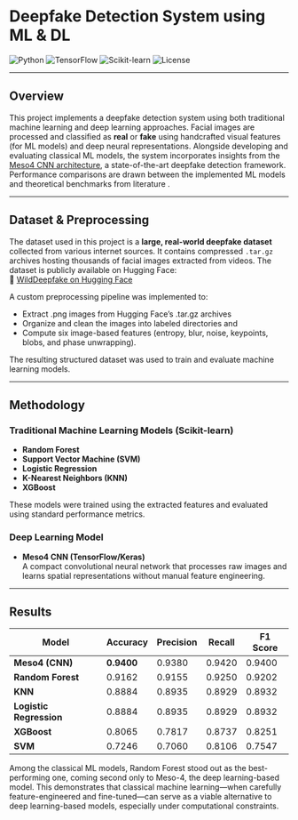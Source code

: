 #  Deepfake Detection System using ML & DL

![Python](https://img.shields.io/badge/Python-3.9-blue)
![TensorFlow](https://img.shields.io/badge/TensorFlow-2.6-orange)
![Scikit-learn](https://img.shields.io/badge/Scikit--learn-1.0-green)
![License](https://img.shields.io/badge/License-MIT-lightgrey)

---

##  Overview

This project implements a deepfake detection system using both traditional machine learning and deep learning approaches. Facial images are processed and classified as **real** or **fake** using handcrafted visual features (for ML models) and deep neural representations. Alongside developing and evaluating classical ML models, the system incorporates insights from the [Meso4 CNN architecture](https://arxiv.org/pdf/1809.00888), a state-of-the-art deepfake detection framework. Performance comparisons are drawn between the implemented ML models and theoretical benchmarks from literature .

---

##  Dataset & Preprocessing

The dataset used in this project is a **large, real-world deepfake dataset** collected from various internet sources. It contains compressed `.tar.gz` archives hosting thousands of facial images extracted from videos. The dataset is publicly available on Hugging Face:  
🔗 [WildDeepfake on Hugging Face](https://huggingface.co/datasets/xingjunm/WildDeepfake/tree/main/deepfake_in_the_wild)

A custom preprocessing pipeline was implemented to:
-  Extract .png images from Hugging Face’s .tar.gz archives
-  Organize and clean the images into labeled directories and
-  Compute six image-based features (entropy, blur, noise, keypoints, blobs, and phase unwrapping).

  The resulting structured dataset was used to train and evaluate machine learning models.

---

##  Methodology

###  Traditional Machine Learning Models (Scikit-learn)
- **Random Forest**
- **Support Vector Machine (SVM)**
- **Logistic Regression**
- **K-Nearest Neighbors (KNN)**
- **XGBoost**

These models were trained using the extracted features and evaluated using standard performance metrics.

###  Deep Learning Model
- **Meso4 CNN (TensorFlow/Keras)**  
  A compact convolutional neural network that processes raw images and learns spatial representations without manual feature engineering.

---

##  Results

| Model                | Accuracy | Precision | Recall | F1 Score |
|----------------------|----------|-----------|--------|----------|
| **Meso4 (CNN)**      | **0.9400**   | 0.9380    | 0.9420 | 0.9400   |
| **Random Forest**    | 0.9162   | 0.9155    | 0.9250 | 0.9202   |
| **KNN**              | 0.8884   | 0.8935    | 0.8929 | 0.8932   |
| **Logistic Regression** | 0.8884 | 0.8935    | 0.8929 | 0.8932   |
| **XGBoost**          | 0.8065   | 0.7817    | 0.8737 | 0.8251   |
| **SVM**              | 0.7246   | 0.7060    | 0.8106 | 0.7547   |

Among the classical ML models, Random Forest stood out as the best-performing one, coming second only to Meso-4, the deep learning-based model. This demonstrates that classical machine learning—when carefully feature-engineered and fine-tuned—can serve as a viable alternative to deep learning-based models, especially under computational constraints.
